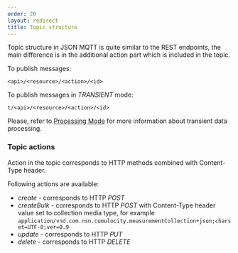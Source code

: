 ```yaml
---
order: 20
layout: redirect
title: Topic structure
---
```


Topic structure in JSON MQTT is quite similar to the REST endpoints, the main difference is in the additional action part which is included in the topic. 

To publish messages:
```
<api>/<resource>/<action>/<id>
```

To publish messages in *TRANSIENT* mode:
```
t/<api>/<resource>/<action>/<id>
```

Please, refer to [Processing Mode](/guides/reference/rest-implementation#processingmode) for more information about transient data processing.

### Topic actions

Action in the topic corresponds to HTTP methods combined with Content-Type header.

Following actions are available:
- *create* - corresponds to HTTP *POST*
- *createBulk* - corresponds to HTTP *POST* with Content-Type header value set to collection media type, for example `application/vnd.com.nsn.cumulocity.measurementCollection+json;charset=UTF-8;ver=0.9`
- *update* - corresponds to HTTP *PUT*
- *delete* - corresponds to HTTP *DELETE*